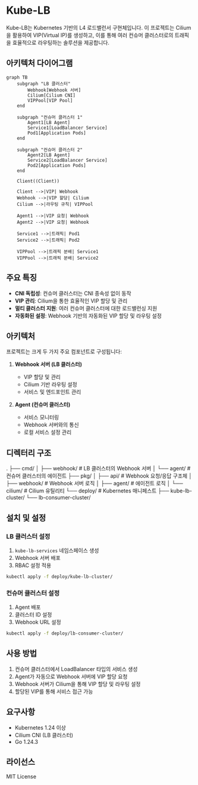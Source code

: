 # Kube-LB

Kube-LB는 Kubernetes 기반의 L4 로드밸런서 구현체입니다. 이 프로젝트는 Cilium을 활용하여 VIP(Virtual IP)를 생성하고, 이를 통해 여러 컨슈머 클러스터로의 트래픽을 효율적으로 라우팅하는 솔루션을 제공합니다.

## 아키텍처 다이어그램

```mermaid
graph TB
    subgraph "LB 클러스터"
        Webhook[Webhook 서버]
        Cilium[Cilium CNI]
        VIPPool[VIP Pool]
    end

    subgraph "컨슈머 클러스터 1"
        Agent1[LB Agent]
        Service1[LoadBalancer Service]
        Pod1[Application Pods]
    end

    subgraph "컨슈머 클러스터 2"
        Agent2[LB Agent]
        Service2[LoadBalancer Service]
        Pod2[Application Pods]
    end

    Client((Client))

    Client -->|VIP| Webhook
    Webhook -->|VIP 할당| Cilium
    Cilium -->|라우팅 규칙| VIPPool
    
    Agent1 -->|VIP 요청| Webhook
    Agent2 -->|VIP 요청| Webhook
    
    Service1 -->|트래픽| Pod1
    Service2 -->|트래픽| Pod2

    VIPPool -->|트래픽 분배| Service1
    VIPPool -->|트래픽 분배| Service2
```

## 주요 특징

- **CNI 독립성**: 컨슈머 클러스터는 CNI 종속성 없이 동작
- **VIP 관리**: Cilium을 통한 효율적인 VIP 할당 및 관리
- **멀티 클러스터 지원**: 여러 컨슈머 클러스터에 대한 로드밸런싱 지원
- **자동화된 설정**: Webhook 기반의 자동화된 VIP 할당 및 라우팅 설정

## 아키텍처

프로젝트는 크게 두 가지 주요 컴포넌트로 구성됩니다:

1. **Webhook 서버 (LB 클러스터)**
   - VIP 할당 및 관리
   - Cilium 기반 라우팅 설정
   - 서비스 및 엔드포인트 관리

2. **Agent (컨슈머 클러스터)**
   - 서비스 모니터링
   - Webhook 서버와의 통신
   - 로컬 서비스 설정 관리

## 디렉터리 구조
.
├── cmd/
│ ├── webhook/ # LB 클러스터의 Webhook 서버
│ └── agent/ # 컨슈머 클러스터의 에이전트
├── pkg/
│ ├── api/ # Webhook 요청/응답 구조체
│ ├── webhook/ # Webhook 서버 로직
│ ├── agent/ # 에이전트 로직
│ └── cilium/ # Cilium 유틸리티
└── deploy/ # Kubernetes 매니페스트
├── kube-lb-cluster/
└── lb-consumer-cluster/

## 설치 및 설정

### LB 클러스터 설정

1. `kube-lb-services` 네임스페이스 생성
2. Webhook 서버 배포
3. RBAC 설정 적용

```bash
kubectl apply -f deploy/kube-lb-cluster/
```

### 컨슈머 클러스터 설정

1. Agent 배포
2. 클러스터 ID 설정
3. Webhook URL 설정

```bash
kubectl apply -f deploy/lb-consumer-cluster/
```

## 사용 방법

1. 컨슈머 클러스터에서 LoadBalancer 타입의 서비스 생성
2. Agent가 자동으로 Webhook 서버에 VIP 할당 요청
3. Webhook 서버가 Cilium을 통해 VIP 할당 및 라우팅 설정
4. 할당된 VIP를 통해 서비스 접근 가능

## 요구사항

- Kubernetes 1.24 이상
- Cilium CNI (LB 클러스터)
- Go 1.24.3

## 라이선스

MIT License